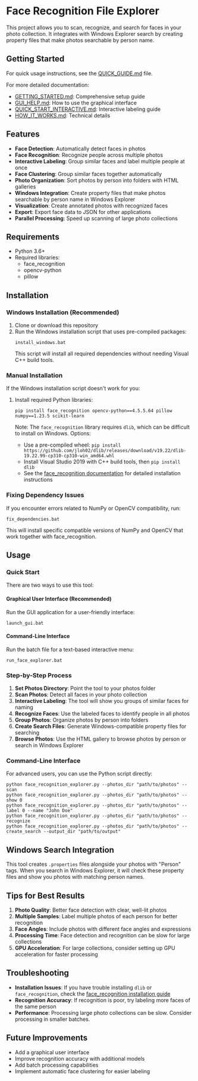 # Face Recognition File Explorer

This project allows you to scan, recognize, and search for faces in your photo collection. It integrates with Windows Explorer search by creating property files that make photos searchable by person name.

## Getting Started

For quick usage instructions, see the [QUICK_GUIDE.md](QUICK_GUIDE.md) file.

For more detailed documentation:

- [GETTING_STARTED.md](GETTING_STARTED.md): Comprehensive setup guide
- [GUI_HELP.md](GUI_HELP.md): How to use the graphical interface
- [QUICK_START_INTERACTIVE.md](QUICK_START_INTERACTIVE.md): Interactive labeling guide
- [HOW_IT_WORKS.md](HOW_IT_WORKS.md): Technical details

## Features

- **Face Detection**: Automatically detect faces in photos
- **Face Recognition**: Recognize people across multiple photos
- **Interactive Labeling**: Group similar faces and label multiple people at once
- **Face Clustering**: Group similar faces together automatically
- **Photo Organization**: Sort photos by person into folders with HTML galleries
- **Windows Integration**: Create property files that make photos searchable by person name in Windows Explorer
- **Visualization**: Create annotated photos with recognized faces
- **Export**: Export face data to JSON for other applications
- **Parallel Processing**: Speed up scanning of large photo collections

## Requirements

- Python 3.6+
- Required libraries:
  - face_recognition
  - opencv-python
  - pillow

## Installation

### Windows Installation (Recommended)

1. Clone or download this repository
2. Run the Windows installation script that uses pre-compiled packages:
   ```
   install_windows.bat
   ```
   This script will install all required dependencies without needing Visual C++ build tools.

### Manual Installation

If the Windows installation script doesn't work for you:

1. Install required Python libraries:

   ```
   pip install face_recognition opencv-python==4.5.5.64 pillow numpy==1.23.5 scikit-learn
   ```

   Note: The `face_recognition` library requires `dlib`, which can be difficult to install on Windows. Options:

   - Use a pre-compiled wheel: `pip install https://github.com/jloh02/dlib/releases/download/v19.22/dlib-19.22.99-cp310-cp310-win_amd64.whl`
   - Install Visual Studio 2019 with C++ build tools, then `pip install dlib`
   - See the [face_recognition documentation](https://github.com/ageitgey/face_recognition) for detailed installation instructions

### Fixing Dependency Issues

If you encounter errors related to NumPy or OpenCV compatibility, run:

```
fix_dependencies.bat
```

This will install specific compatible versions of NumPy and OpenCV that work together with face_recognition.

## Usage

### Quick Start

There are two ways to use this tool:

#### Graphical User Interface (Recommended)

Run the GUI application for a user-friendly interface:

```
launch_gui.bat
```

#### Command-Line Interface

Run the batch file for a text-based interactive menu:

```
run_face_explorer.bat
```

### Step-by-Step Process

1. **Set Photos Directory**: Point the tool to your photos folder
2. **Scan Photos**: Detect all faces in your photo collection
3. **Interactive Labeling**: The tool will show you groups of similar faces for naming
4. **Recognize Faces**: Use the labeled faces to identify people in all photos
5. **Group Photos**: Organize photos by person into folders
6. **Create Search Files**: Generate Windows-compatible property files for searching
7. **Browse Photos**: Use the HTML gallery to browse photos by person or search in Windows Explorer

### Command-Line Interface

For advanced users, you can use the Python script directly:

```
python face_recognition_explorer.py --photos_dir "path/to/photos" --scan
python face_recognition_explorer.py --photos_dir "path/to/photos" --show 0
python face_recognition_explorer.py --photos_dir "path/to/photos" --label 0 --name "John Doe"
python face_recognition_explorer.py --photos_dir "path/to/photos" --recognize
python face_recognition_explorer.py --photos_dir "path/to/photos" --create_search --output_dir "path/to/output"
```

## Windows Search Integration

This tool creates `.properties` files alongside your photos with "Person" tags. When you search in Windows Explorer, it will check these property files and show you photos with matching person names.

## Tips for Best Results

1. **Photo Quality**: Better face detection with clear, well-lit photos
2. **Multiple Samples**: Label multiple photos of each person for better recognition
3. **Face Angles**: Include photos with different face angles and expressions
4. **Processing Time**: Face detection and recognition can be slow for large collections
5. **GPU Acceleration**: For large collections, consider setting up GPU acceleration for faster processing

## Troubleshooting

- **Installation Issues**: If you have trouble installing `dlib` or `face_recognition`, check the [face_recognition installation guide](https://github.com/ageitgey/face_recognition#installation)
- **Recognition Accuracy**: If recognition is poor, try labeling more faces of the same person
- **Performance**: Processing large photo collections can be slow. Consider processing in smaller batches.

## Future Improvements

- Add a graphical user interface
- Improve recognition accuracy with additional models
- Add batch processing capabilities
- Implement automatic face clustering for easier labeling
